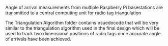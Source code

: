 Angle of arrival measurements from multiple Raspberry Pi basestations are transmitted to a central computing unit for radio tag triangulation 

The Triangulation Algorithm folder contains psuedocode that will be very similar to the triangulation algorithm used in the final design which will be used to track two dimensional positions of radio tags once accurate angle of arrivals have been achieved.



